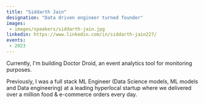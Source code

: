 ```yaml
---
title: "Siddarth Jain"
designation: "Data driven engineer turned founder"
images:
 - images/speakers/siddarth-jain.jpg
linkedin: https://www.linkedin.com/in/siddarth-jain227/
events:
 - 2023
---
```


Currently, I'm building Doctor Droid, an event analytics tool for monitoring purposes.
 
 
 
 Previously, I was a full stack ML Engineer (Data Science models, ML models and Data engineering) at a leading hyperlocal startup where we delivered over a million food & e-commerce orders every day.